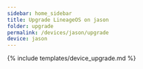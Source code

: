 ```yaml
---
sidebar: home_sidebar
title: Upgrade LineageOS on jason
folder: upgrade
permalink: /devices/jason/upgrade
device: jason
---
```

{% include templates/device_upgrade.md %}
